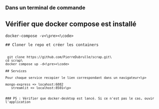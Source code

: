 ### Dans un terminal de commande

## Vérifier que docker compose est installé

<pre><code>docker-compose -v<\pre><\code>

## Cloner le repo et créer les containers

<pre><code> git clone https://github.com/PierreDubrulle/scrap.git\
cd scrap\
docker compose up -d<\pre><\code>

## Services
<p>Pour chaque service recopier le lien correspondant dans un navigateur<\p>
<p>mongo-express => locahost:6082
   streamlit => localhost:8501<\p>
   
   
### PS : Vérifier que docker-desktop est lancé. Si ce n'est pas le cas, ouvir l'application
